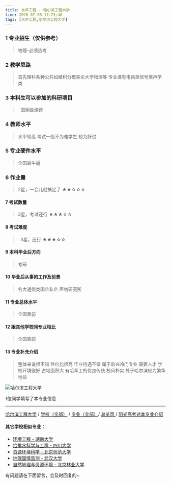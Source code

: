 ```yaml
---
title: 水声工程 - 哈尔滨工程大学
time: 2020-07-08 17:23:48
tags: [水声工程,哈尔滨工程大学]
---
```

### 1 专业招生（仅供参考）  
> 物理-必须选考

### 2 教学思路
> 首先理科各种公共如微积分概率论大学物理等 专业课有电路类信号类声学类

### 3 本科生可以参加的科研项目
>  国家级课题

### 4 教师水平
> 水平较高 考试一般不为难学生 较为好过

### 5 专业硬件水平
> 全国最牛逼

### 6 作业量
>2星，一会儿就搞定了
★★☆☆☆

#### 7 考试数量
>3星，考试还行
★★★☆☆

#### 8 考试难度
> 
3星，还行
★★★☆☆

#### 9 本科毕业后方向
> 考研

#### 10 毕业后从事的工作及前景
> 各大通信类国企私企 声纳研究所

#### 11 专业总体水平
> 全国靠前

#### 12 跟其他学校同专业相比
> 全国靠前

#### 13 专业补充介绍
> 整体来说很不错 性价比很高 毕业待遇不错 属于新兴冷门专业 需要人才 学校环境很好 占地面积大 有哈军工的优良传统 校风朴实 处于哈尔滨较为繁华地段

![哈尔滨工程大学](http://upload-images.jianshu.io/upload_images/6206192-74d853c76a74ba5d.png?imageMogr2/auto-orient/strip%7CimageView2/2/w/1240)

1位同学填写了本专业信息
***
[哈尔滨工程大学](http://www.jianshu.com/p/f2d17cf1d3bd) / [学校（全部）](http://www.jianshu.com/p/3efa6bcca419) / [专业（全部）](http://www.jianshu.com/p/2d4c6d3552c2)/ [总览页 ](http://www.jianshu.com/p/445daeb4fa00)/ [阳光高考对本专业介绍](http://gaokao.chsi.com.cn/sch/zyk/view.do?schId=73395184&specId=213778858)
#### 其它学校相似专业：
- [环境工程 - 湖南大学](http://www.jianshu.com/p/779795e6a78e)
- [给排水科学与工程 - 四川大学](http://www.jianshu.com/p/0ac0d4338395)
- [资源环境科学 - 北京师范大学](http://www.jianshu.com/p/3d3ddaa930cb)
- [地理国情监测 - 武汉大学](http://www.jianshu.com/p/091b8174f54b)
- [自然地理与资源环境 - 北京林业大学](http://www.jianshu.com/p/b31c5bfe4f61)



有问题请在下面留言，会及时回复的~